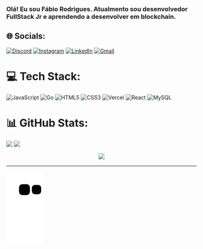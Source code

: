 ### Olá! Eu sou Fábio Rodrigues. Atualmento sou desenvolvedor FullStack Jr e aprendendo a desenvolver em blockchain.


## 🌐 Socials:
[![Discord](https://img.shields.io/badge/Discord-7289DA?style=for-the-badge&logo=discord&logoColor=white)](htttps://discord.gg/fabiorocha) [![Instagram](https://img.shields.io/badge/-Instagram-%23E4405F?style=for-the-badge&logo=instagram&logoColor=white)](https://instagram.com/fabio_frr)  [![LinkedIn](https://img.shields.io/badge/-LinkedIn-%230077B5?style=for-the-badge&logo=linkedin&logoColor=white)](https://linkedin.com/in/rochafrr) [![Gmail](https://img.shields.io/badge/-Gmail-%23333?style=for-the-badge&logo=gmail&logoColor=white)](mailto:rochafrr02@gmail.com)

# 💻 Tech Stack:
![JavaScript](https://img.shields.io/badge/javascript-%23323330.svg?style=for-the-badge&logo=javascript&logoColor=%23F7DF1E) ![Go](https://img.shields.io/badge/go-%2300ADD8.svg?style=for-the-badge&logo=go&logoColor=white) ![HTML5](https://img.shields.io/badge/html5-%23E34F26.svg?style=for-the-badge&logo=html5&logoColor=white) ![CSS3](https://img.shields.io/badge/css3-%231572B6.svg?style=for-the-badge&logo=css3&logoColor=white) ![Vercel](https://img.shields.io/badge/vercel-%23000000.svg?style=for-the-badge&logo=vercel&logoColor=white) ![React](https://img.shields.io/badge/react-%2320232a.svg?style=for-the-badge&logo=react&logoColor=%2361DAFB) ![MySQL](https://img.shields.io/badge/mysql-%2300f.svg?style=for-the-badge&logo=mysql&logoColor=white)
# 📊 GitHub Stats:
![](https://github-readme-stats.vercel.app/api?username=rochafrr&theme=dark&hide_border=false&include_all_commits=true&count_private=true)
![](https://github-readme-streak-stats.herokuapp.com/?user=rochafrr&theme=dark&hide_border=false)<br/>
<div align="center">
  <img height="300px" src="https://github-readme-stats.vercel.app/api/top-langs/?username=rochafrr&layout=compact&langs_count=7&theme=dracula"/>

</div>

---
![Snake animation](https://github.com/rafaballerini/rafaballerini/blob/output/github-contribution-grid-snake.svg)


